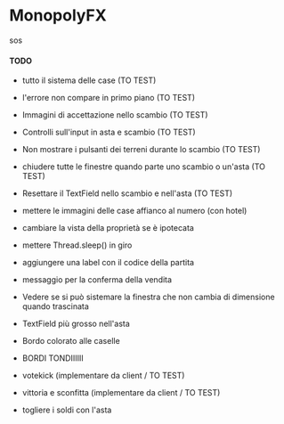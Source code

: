 # MonopolyFX

sos

#### TODO

- tutto il sistema delle case (TO TEST)
- l'errore non compare in primo piano (TO TEST)
- Immagini di accettazione nello scambio (TO TEST)
- Controlli sull'input in asta e scambio (TO TEST)
- Non mostrare i pulsanti dei terreni durante lo scambio (TO TEST)
- chiudere tutte le finestre quando parte uno scambio o un'asta (TO TEST)
- Resettare il TextField nello scambio e nell'asta (TO TEST)


- mettere le immagini delle case affianco al numero (con hotel)
- cambiare la vista della proprietà se è ipotecata
- mettere Thread.sleep() in giro
- aggiungere una label con il codice della partita
- messaggio per la conferma della vendita
- Vedere se si può sistemare la finestra che non cambia di dimensione quando trascinata
- TextField più grosso nell'asta
- Bordo colorato alle caselle
- BORDI TONDIIIIII


- votekick (implementare da client / TO TEST)
- vittoria e sconfitta (implementare da client / TO TEST)
- togliere i soldi con l'asta
